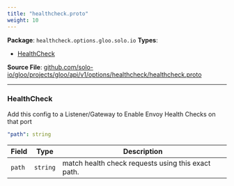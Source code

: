 ```yaml
---
title: "healthcheck.proto"
weight: 10
---
```


<!-- Code generated by solo-kit. DO NOT EDIT. -->


**Package**: `healthcheck.options.gloo.solo.io` 
**Types**:


- [HealthCheck](#healthcheck)
  



**Source File**: [github.com/solo-io/gloo/projects/gloo/api/v1/options/healthcheck/healthcheck.proto](https://github.com/solo-io/gloo/blob/main/projects/gloo/api/v1/options/healthcheck/healthcheck.proto)





---
### HealthCheck

 
Add this config to a Listener/Gateway to Enable Envoy Health Checks on that port

```yaml
"path": string

```

| Field | Type | Description |
| ----- | ---- | ----------- | 
| `path` | `string` | match health check requests using this exact path. |





<!-- Start of HubSpot Embed Code -->
<script type="text/javascript" id="hs-script-loader" async defer src="//js.hs-scripts.com/5130874.js"></script>
<!-- End of HubSpot Embed Code -->
